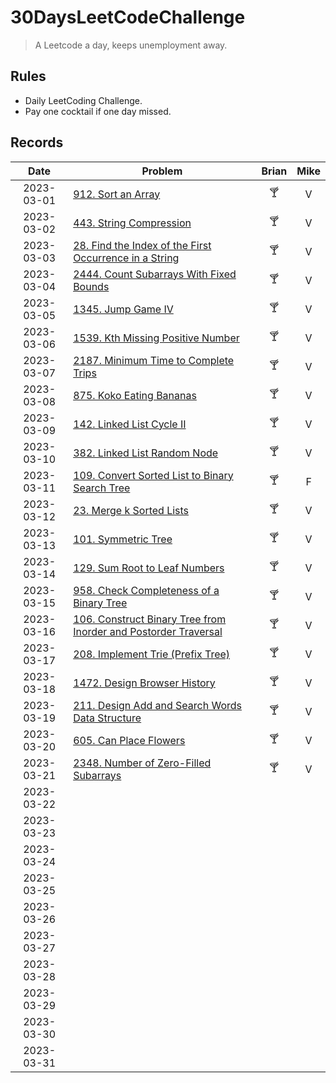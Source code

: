 # 30DaysLeetCodeChallenge

> A Leetcode a day, keeps unemployment away.

## Rules

- Daily LeetCoding Challenge.
- Pay one cocktail if one day missed.

## Records

|    Date    | Problem                                                                                                                                                      | Brian | Mike |
|:----------:|--------------------------------------------------------------------------------------------------------------------------------------------------------------|:-----:|:----:|
| 2023-03-01 | [912. Sort an Array](https://leetcode.com/problems/sort-an-array/description/)                                                                               |  🍸   |  V   |
| 2023-03-02 | [443. String Compression](https://leetcode.com/problems/string-compression/)                                                                                 |  🍸   |  V   |
| 2023-03-03 | [28. Find the Index of the First Occurrence in a String](https://leetcode.com/problems/find-the-index-of-the-first-occurrence-in-a-string/)                  |  🍸   |  V   |
| 2023-03-04 | [2444. Count Subarrays With Fixed Bounds](https://leetcode.com/problems/count-subarrays-with-fixed-bounds/)                                                  |  🍸   |  V   |
| 2023-03-05 | [1345. Jump Game IV](https://leetcode.com/problems/jump-game-iv/)                                                                                            |  🍸   |  V   |
| 2023-03-06 | [1539. Kth Missing Positive Number](https://leetcode.com/problems/kth-missing-positive-number)                                                               |  🍸   |  V   |
| 2023-03-07 | [2187. Minimum Time to Complete Trips](https://leetcode.com/problems/minimum-time-to-complete-trips)                                                         |  🍸   |  V   |
| 2023-03-08 | [875. Koko Eating Bananas](https://leetcode.com/problems/koko-eating-bananas/)                                                                               |  🍸   |  V   |
| 2023-03-09 | [142. Linked List Cycle II](https://leetcode.com/problems/linked-list-cycle-ii/)                                                                             |  🍸   |  V   |
| 2023-03-10 | [382. Linked List Random Node](https://leetcode.com/problems/linked-list-random-node/)                                                                       |  🍸   |  V   |
| 2023-03-11 | [109. Convert Sorted List to Binary Search Tree](https://leetcode.com/problems/convert-sorted-list-to-binary-search-tree/)                                   |  🍸   |  F   |
| 2023-03-12 | [23. Merge k Sorted Lists](https://leetcode.com/problems/merge-k-sorted-lists)                                                                               |  🍸   |  V   |
| 2023-03-13 | [101. Symmetric Tree](https://leetcode.com/problems/symmetric-tree/)                                                                                         |  🍸   |  V   |
| 2023-03-14 | [129. Sum Root to Leaf Numbers](https://leetcode.com/problems/sum-root-to-leaf-numbers/)                                                                     |  🍸   |  V   |
| 2023-03-15 | [958. Check Completeness of a Binary Tree](https://leetcode.com/problems/check-completeness-of-a-binary-tree/)                                               |  🍸   |  V   |
| 2023-03-16 | [106. Construct Binary Tree from Inorder and Postorder Traversal](https://leetcode.com/problems/construct-binary-tree-from-inorder-and-postorder-traversal/) |  🍸   |  V   |
| 2023-03-17 | [208. Implement Trie (Prefix Tree)](https://leetcode.com/problems/implement-trie-prefix-tree/)                                                               |  🍸   |  V   |
| 2023-03-18 | [1472. Design Browser History](https://leetcode.com/problems/design-browser-history/)                                                                        |  🍸   |  V   |
| 2023-03-19 | [211. Design Add and Search Words Data Structure](https://leetcode.com/problems/design-add-and-search-words-data-structure)                                  |  🍸   |  V   |
| 2023-03-20 | [605. Can Place Flowers](https://leetcode.com/problems/can-place-flowers/)                                                                                   |  🍸   |  V   |
| 2023-03-21 | [2348. Number of Zero-Filled Subarrays](https://leetcode.com/problems/number-of-zero-filled-subarrays/)                                                      |  🍸   |  V   |
| 2023-03-22 |                                                                                                                                                              |       |      |
| 2023-03-23 |                                                                                                                                                              |       |      |
| 2023-03-24 |                                                                                                                                                              |       |      |
| 2023-03-25 |                                                                                                                                                              |       |      |
| 2023-03-26 |                                                                                                                                                              |       |      |
| 2023-03-27 |                                                                                                                                                              |       |      |
| 2023-03-28 |                                                                                                                                                              |       |      |
| 2023-03-29 |                                                                                                                                                              |       |      |
| 2023-03-30 |                                                                                                                                                              |       |      |
| 2023-03-31 |                                                                                                                                                              |       |      |
